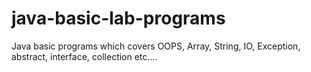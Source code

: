# java-basic-lab-programs
Java basic programs which covers OOPS, Array, String, IO, Exception, abstract, interface, collection etc....
